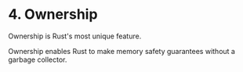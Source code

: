 # 4. Ownership

Ownership is Rust's most unique feature.

Ownership enables Rust to make memory safety guarantees without a garbage collector.

